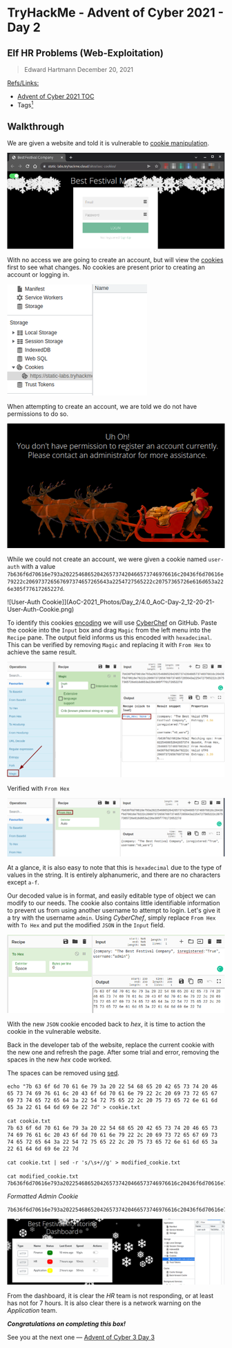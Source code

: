 # TryHackMe - Advent of Cyber 2021 - Day 2
## Elf HR Problems (Web-Exploitation)
> Edward Hartmann
> December 20, 2021

<u>Refs/Links:</u>
- [Advent of Cyber 2021 TOC](Advent%20of%20Cyber%20Table%20of%20Contents.md)  
-  Tags[^1]


[^1]: #cookies #authentication #webapp #encoding #hexe
[^2]: 

## Walkthrough
We are given a website and told it is vulnerable to [cookie manipulation](../../../knowledge-base/vulnerabilities/cookie_manipulation.md). 

![Vulnerable Landing Page](AoC-2021_Photos/Day_02/1.0_AoC-Day-2_12-19-21-Lading-Page.png)

With no access we are going to create an account, but will view the [cookies](../../../knowledge-base/concepts/web_tech/cookies.md) first to see what changes. No cookies are present prior to creating an account or logging in. 

![No Cookies](AoC-2021_Photos/Day_02/2.0_AoC-Day-2_12-20-21-No-Cookies.png)

When attempting to create an account, we are told we do not have permissions to do so. 

![Cannot Create Account](AoC-2021_Photos/Day_02/3.0_AoC-Day-2_12-20-21-Cannot-Create-Account.png)

While we could not create an account, we were given a cookie named `user-auth` with a value `7b636f6d70616e793a2022546865204265737420466573746976616c20436f6d70616e79222c206973726567697374657265643a2254727565222c20757365726e616d653a226e305f77617265227d`.

![User-Auth Cookie]](AoC-2021_Photos/Day_2/4.0_AoC-Day-2_12-20-21-User-Auth-Cookie.png)

To identify this cookies [encoding](../../../knowledge-base/concepts/encoding_decoding.md) we will use [CyberChef](https://gchq.github.io/CyberChef/) on GitHub. Paste the cookie into the `Input` box and drag `Magic` from the left menu into the `Recipe` pane. The output field informs us this encoded with `hexadecimal`. This can be verified by removing `Magic` and replacing it with `From Hex` to achieve the same result. 

![CyberChef Magic Decoding](AoC-2021_Photos/Day_02/5.0_AoC-Day-2_12-20-21-Magic-Decoding.png)

Verified with `From Hex`

![From Hex Decoding](AoC-2021_Photos/Day_02/6.0_AoC-Day-2_12-20-21-Hexdump-Decoding.png)

At a glance, it is also easy to note that this is `hexadecimal` due to the type of values in the string. It is entirely alphanumeric, and there are no characters except `a-f`. 

Our decoded value is in  format, and easily editable type of object we can modify to our needs. The cookie also contains little identifiable information to prevent us from using another username to attempt to login. Let's give it a try with the username `admin`. Using *CyberChef*, simply replace `From Hex` with `To Hex` and put the modified `JSON` in the `Input` field. 

![Modified Admin Cookie](AoC-2021_Photos/Day_02/7.0_AoC-Day-2_12-21-21-Modified-Admin-Cookie.png)

With the new `JSON` cookie encoded back to *hex*, it is time to action the cookie in the vulnerable website. 

Back in the developer tab of the website, replace the current cookie with the new one and refresh the page. After some trial and error, removing the spaces in the new *hex* code worked. 

The spaces can be removed using [sed](../../../tools_and_tricks/cli_utilities/sed.md). 

```
echo "7b 63 6f 6d 70 61 6e 79 3a 20 22 54 68 65 20 42 65 73 74 20 46 65 73 74 69 76 61 6c 20 43 6f 6d 70 61 6e 79 22 2c 20 69 73 72 65 67 69 73 74 65 72 65 64 3a 22 54 72 75 65 22 2c 20 75 73 65 72 6e 61 6d 65 3a 22 61 64 6d 69 6e 22 7d" > cookie.txt     

cat cookie.txt                                          
7b 63 6f 6d 70 61 6e 79 3a 20 22 54 68 65 20 42 65 73 74 20 46 65 73 74 69 76 61 6c 20 43 6f 6d 70 61 6e 79 22 2c 20 69 73 72 65 67 69 73 74 65 72 65 64 3a 22 54 72 75 65 22 2c 20 75 73 65 72 6e 61 6d 65 3a 22 61 64 6d 69 6e 22 7d

cat cookie.txt | sed -r 's/\s+//g' > modified_cookie.txt

cat modified_cookie.txt                                 
7b636f6d70616e793a2022546865204265737420466573746976616c20436f6d70616e79222c206973726567697374657265643a2254727565222c20757365726e616d653a2261646d696e227d
```

_Formatted Admin Cookie_
```
7b636f6d70616e793a2022546865204265737420466573746976616c20436f6d70616e79222c206973726567697374657265643a2254727565222c20757365726e616d653a2261646d696e227d
```

![Admin Dashboard Access](AoC-2021_Photos/Day_02/8.0_AoC-Day-2_12-21-21-Relload-Admin-Cookie.png)

From the dashboard, it is clear the *HR* team is not responding, or at least has not for 7 hours. It is also clear there is a network warning on the *Application* team.

***Congratulations on completing this box!***  

See you at the next one &mdash; [Advent of Cyber 3 Day 3](AoC_2021_Day03.md)
</br>
</br>
</br>
</br>
</br>
</br>
</br>
</br>
</br>
</br>
</br>
</br>
</br>
</br>
</br>
</br>
</br>
</br>
</br>
</br>
</br>
</br>
</br>
</br>
</br>
</br>
</br>
</br>
</br>
</br>
</br>
</br>
</br>
</br>
</br>
</br>
</br>
</br>
</br>
</br>
</br>
</br>
</br>
</br>
</br>
</br>
</br>
</br>
</br>
</br>
</br>
</br>
</br>
</br>
</br>
</br>
</br>
</br>
</br>
</br>
</br>
</br>
</br>

